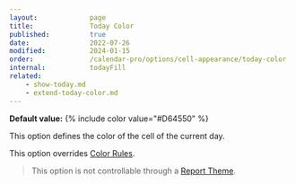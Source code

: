 ```yaml
---
layout:             page
title:              Today Color
published:          true
date:               2022-07-26
modified:           2024-01-15
order:              /calendar-pro/options/cell-appearance/today-color
internal:           todayFill
related:
    - show-today.md
    - extend-today-color.md
---
```

**Default value:** {% include color value="#D64550" %}

This option defines the color of the cell of the current day. 

This option overrides [Color Rules](../../features/color-rules.md).

> This option is not controllable through a [Report Theme](../../features/themes.md).